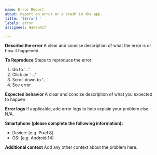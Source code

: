 ```yaml
---
name: Error Report
about: Report an error or a crash in the app.
title: '[Error] '
labels: error
assignees: Hamza417

---
```


**Describe the error**
A clear and concise description of what the error is or how it happened.

**To Reproduce**
Steps to reproduce the error:
1. Go to '...'
2. Click on '....'
3. Scroll down to '....'
4. See error

**Expected behavior**
A clear and concise description of what you expected to happen.

**Error logs**
If applicable, add error logs to help explain your problem else N/A.

**Smartphone (please complete the following information):**
- Device: [e.g. Pixel 8]
- OS: [e.g. Android 14]

**Additional context**
Add any other context about the problem here.
